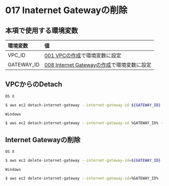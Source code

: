 # 017 Inaternet Gatewayの削除

## 本項で使用する環境変数

|環境変数|値|
|:--|:--|
|VPC_ID|[001 VPCの作成](/vpc/001_create_vpc.md)で環境変数に設定|
|GATEWAY_ID|[008 Internet Gatewayの作成](vpc/008_create_gateway.md)で環境変数に設定|

## VPCからのDetach

`OS X`

```bash
$ aws ec2 detach-internet-gateway --internet-gateway-id ${GATEWAY_ID} --vpc-id ${VPC_ID}
```

`Windows`

```bash
$ aws ec2 detach-internet-gateway --internet-gateway-id %GATEWAY_ID% --vpc-id %VPC_ID%
```

## Internet Gatewayの削除

`OS X`

```bash
$ aws ec2 delete-internet-gateway --internet-gateway-id=${GATEWAY_ID}
```

`Windows`

```bash
$ aws ec2 delete-internet-gateway --internet-gateway-id=%GATEWAY_ID%
```